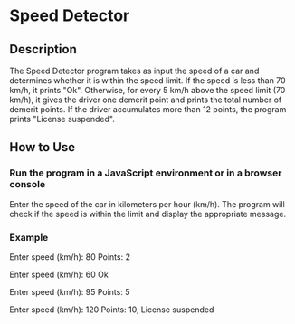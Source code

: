 # Speed Detector

## Description

The Speed Detector program takes as input the speed of a car and determines whether it is within the speed limit. If the speed is less than 70 km/h, it prints "Ok". Otherwise, for every 5 km/h above the speed limit (70 km/h), it gives the driver one demerit point and prints the total number of demerit points. If the driver accumulates more than 12 points, the program prints "License suspended".

## How to Use

### Run the program in a JavaScript environment or in a browser console

Enter the speed of the car in kilometers per hour (km/h).
The program will check if the speed is within the limit and display the appropriate message.

### Example

Enter speed (km/h): 80
Points: 2

Enter speed (km/h): 60
Ok

Enter speed (km/h): 95
Points: 5

Enter speed (km/h): 120
Points: 10, License suspended
